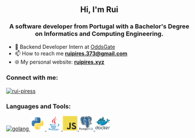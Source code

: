 <h2 align="center">Hi, I'm Rui</h1>
<h3 align="center">A software developer from Portugal with a Bachelor's Degree on Informatics and Computing Engineering.</h3>

- 🌱 Backend Developer Intern at [OddsGate](https://oddsgate.com/)
- 📫 How to reach me **ruipires.373@gmail.com**
- 🌐 My personal website: **[ruipires.xyz](https://ruipires.xyz)**

<h3 align="left">Connect with me:</h3>
<p align="left">
<a href="https://linkedin.com/in/rui-piress" target="blank"><img align="center" src="https://raw.githubusercontent.com/rahuldkjain/github-profile-readme-generator/master/src/images/icons/Social/linked-in-alt.svg" alt="rui-piress" height="30" width="40" /></a>
</p>
<h3 align="left">Languages and Tools:</h3>
<p align="left"> <a href="https://go.dev/" target="_blank" rel="noreferrer"> <img src="https://user-images.githubusercontent.com/3613230/41752586-476b0b24-7596-11e8-95fe-8fd3faa21e8a.png" alt="golang" width="40" height="40"/> </a>  </a> <a href="https://www.python.org" target="_blank" rel="noreferrer"> <img src="https://raw.githubusercontent.com/devicons/devicon/master/icons/python/python-original.svg" alt="python" width="40" height="40"/> </a> <a href="https://www.java.com" target="_blank" rel="noreferrer"> <img src="https://raw.githubusercontent.com/devicons/devicon/master/icons/java/java-original.svg" alt="java" width="40" height="40"/> </a> <a href="https://developer.mozilla.org/en-US/docs/Web/JavaScript" target="_blank" rel="noreferrer"> <img src="https://raw.githubusercontent.com/devicons/devicon/master/icons/javascript/javascript-original.svg" alt="javascript" width="40" height="40"/> </a> <a href="https://www.sqlite.org/" target="_blank" rel="noreferrer"> <a href="https://www.postgresql.org" target="_blank" rel="noreferrer"> <img src="https://raw.githubusercontent.com/devicons/devicon/master/icons/postgresql/postgresql-original-wordmark.svg" alt="postgresql" width="40" height="40"/> </a> <a href="https://www.docker.com/" target="_blank" rel="noreferrer"> <img src="https://raw.githubusercontent.com/devicons/devicon/master/icons/docker/docker-original-wordmark.svg" alt="docker" width="40" height="40"/> 
